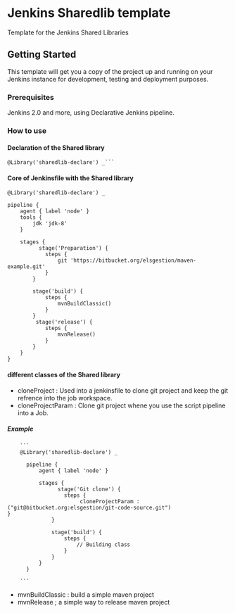 # Jenkins Sharedlib template

Template for the Jenkins Shared Libraries

## Getting Started

This template will get you a copy of the project up and running on your Jenkins instance for development, testing and deployment purposes.

### Prerequisites

Jenkins 2.0 and more, using Declarative Jenkins pipeline.


### How to use

#### Declaration of the Shared library

```
@Library('sharedlib-declare') _```

```

#### Core of Jenkinsfile with the Shared library

```
@Library('sharedlib-declare') _

pipeline {
    agent { label 'node' }
    tools {
        jdk 'jdk-8'
    }

    stages {
          stage('Preparation') {
            steps {
                git 'https://bitbucket.org/elsgestion/maven-example.git'
            }
        }

        stage('build') {
            steps {
                mvnBuildClassic()
            }
        }
         stage('release') {
            steps {
                mvnRelease()
            }
        }
    }
}
```

#### different classes of the Shared library

 * cloneProject : Used into a jenkinsfile to clone git project and keep the git refrence into the job workspace.
 * cloneProjectParam : Clone git project whene you use the script pipeline into a Job.

##### Example
        ```
        @Library('sharedlib-declare') _

          pipeline {
              agent { label 'node' }

              stages {
                    stage('Git clone') {
                      steps {
                           cloneProjectParam : ("git@bitbucket.org:elsgestion/git-code-source.git")                               }
                  }

                  stage('build') {
                      steps {
                          // Building class
                      }
                  }
              }
          }

        ```

 * mvnBuildClassic : build a simple maven project
 * mvnRelease ; a simple way to release maven project
